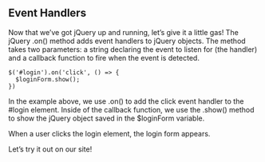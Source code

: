 ## Event Handlers

Now that we’ve got jQuery up and running, let’s give it a little gas! The jQuery .on() method adds event handlers to jQuery objects. The method takes two parameters: a string declaring the event to listen for (the handler) and a callback function to fire when the event is detected.

```
$('#login').on('click', () => {
  $loginForm.show();
})

```

In the example above, we use .on() to add the click event handler to the #login element. Inside of the callback function, we use the .show() method to show the jQuery object saved in the $loginForm variable.

When a user clicks the login element, the login form appears.

Let’s try it out on our site!
